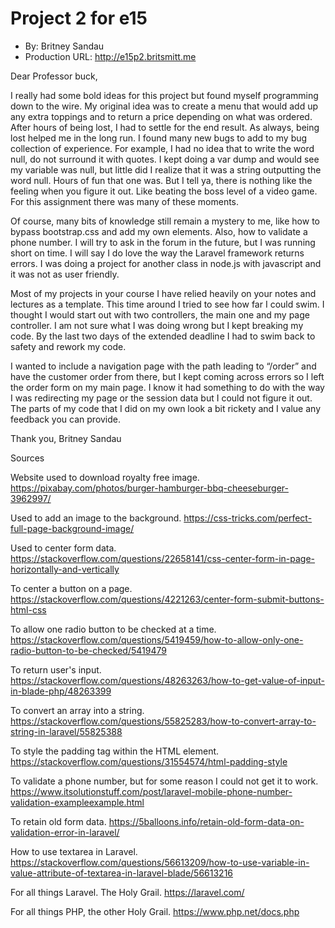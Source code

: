 # Project 2 for e15
+ By: Britney Sandau
+ Production URL: <http://e15p2.britsmitt.me>

Dear Professor buck,

I really had some bold ideas for this project but found myself programming down to the wire. My original idea was to create a menu that would add up any extra toppings and to return a price depending on what was ordered. After hours of being lost, I had to settle for the end result. As always, being lost helped me in the long run. I found many new bugs to add to my bug collection of experience. For example, I had no idea that to write the word null, do not surround it with quotes. I kept doing a var dump and would see my variable was null, but little did I realize that it was a string outputting the word null. Hours of fun that one was. But I tell ya, there is nothing like the feeling when you figure it out. Like beating the boss level of a video game. For this assignment there was many of these moments. 

Of course, many bits of knowledge still remain a mystery to me, like how to bypass bootstrap.css and add my own elements. Also, how to validate a phone number. I will try to ask in the forum in the future, but I was running short on time. I will say I do love the way the Laravel framework returns errors. I was doing a project for another class in node.js with javascript and it was not as user friendly.

Most of my projects in your course I have relied heavily on your notes and lectures as a template. This time around I tried to see how far I could swim. I thought I would start out with two controllers, the main one and my page controller. I am not sure what I was doing wrong but I kept breaking my code. By the last two days of the extended deadline I had to swim back to safety and rework my code.

I wanted to include a navigation page with the path leading to “/order” and have the customer order from there, but I kept coming across errors so I left the order form on my main page. I know it had something to do with the way I was redirecting my page or the session data but I could not figure it out. The parts of my code that I did on my own look a bit rickety and I value any feedback you can provide. 

Thank you,
Britney Sandau

Sources

Website used to download royalty free image.
https://pixabay.com/photos/burger-hamburger-bbq-cheeseburger-3962997/

Used to add an image to the background.
https://css-tricks.com/perfect-full-page-background-image/

Used to center form data.
https://stackoverflow.com/questions/22658141/css-center-form-in-page-horizontally-and-vertically

To center a button on a page. 
https://stackoverflow.com/questions/4221263/center-form-submit-buttons-html-css

To allow one radio button to be checked at a time.
https://stackoverflow.com/questions/5419459/how-to-allow-only-one-radio-button-to-be-checked/5419479

To return user's input.
https://stackoverflow.com/questions/48263263/how-to-get-value-of-input-in-blade-php/48263399

To convert an array into a string.
https://stackoverflow.com/questions/55825283/how-to-convert-array-to-string-in-laravel/55825388

To style the padding tag within the HTML element.
https://stackoverflow.com/questions/31554574/html-padding-style

To validate a phone number, but for some reason I could not get it to work.
https://www.itsolutionstuff.com/post/laravel-mobile-phone-number-validation-exampleexample.html

To retain old form data.
https://5balloons.info/retain-old-form-data-on-validation-error-in-laravel/

How to use textarea in Laravel.
https://stackoverflow.com/questions/56613209/how-to-use-variable-in-value-attribute-of-textarea-in-laravel-blade/56613216

For all things Laravel. The Holy Grail.
https://laravel.com/

For all things PHP, the other Holy Grail.
https://www.php.net/docs.php
